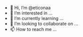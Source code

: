 - 👋 Hi, I’m @eticonaa
- 👀 I’m interested in ...
- 🌱 I’m currently learning ...
- 💞️ I’m looking to collaborate on ...
- 📫 How to reach me ...

<!---
eticonaa/eticonaa is a ✨ special ✨ repository because its `README.md` (this file) appears on your GitHub profile.
You can click the Preview link to take a look at your changes.
--->

